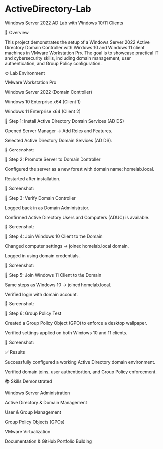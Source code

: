 # ActiveDirectory-Lab
Windows Server 2022 AD Lab with Windows 10/11 Clients

📌 Overview

This project demonstrates the setup of a Windows Server 2022 Active Directory Domain Controller with Windows 10 and Windows 11 client machines in VMware Workstation Pro.
The goal is to showcase practical IT and cybersecurity skills, including domain management, user authentication, and Group Policy configuration.

⚙️ Lab Environment

VMware Workstation Pro

Windows Server 2022 (Domain Controller)

Windows 10 Enterprise x64 (Client 1)

Windows 11 Enterprise x64 (Client 2)

🔹 Step 1: Install Active Directory Domain Services (AD DS)

Opened Server Manager → Add Roles and Features.

Selected Active Directory Domain Services (AD DS).

📸 Screenshot:


🔹 Step 2: Promote Server to Domain Controller

Configured the server as a new forest with domain name: homelab.local.

Restarted after installation.

📸 Screenshot:


🔹 Step 3: Verify Domain Controller

Logged back in as Domain Administrator.

Confirmed Active Directory Users and Computers (ADUC) is available.

📸 Screenshot:


🔹 Step 4: Join Windows 10 Client to the Domain

Changed computer settings → joined homelab.local domain.

Logged in using domain credentials.

📸 Screenshot:


🔹 Step 5: Join Windows 11 Client to the Domain

Same steps as Windows 10 → joined homelab.local.

Verified login with domain account.

📸 Screenshot:


🔹 Step 6: Group Policy Test

Created a Group Policy Object (GPO) to enforce a desktop wallpaper.

Verified settings applied on both Windows 10 and 11 clients.

📸 Screenshot:


✅ Results

Successfully configured a working Active Directory domain environment.

Verified domain joins, user authentication, and Group Policy enforcement.

📚 Skills Demonstrated

Windows Server Administration

Active Directory & Domain Management

User & Group Management

Group Policy Objects (GPOs)

VMware Virtualization

Documentation & GitHub Portfolio Building
